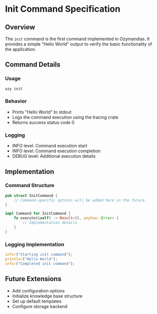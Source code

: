# Init Command Specification

## Overview

The `init` command is the first command implemented in Ozymandias. It provides a simple "Hello World" output to verify the basic functionality of the application.

## Command Details

### Usage
```bash
ozy init
```

### Behavior
- Prints "Hello World" to stdout
- Logs the command execution using the tracing crate
- Returns success status code 0

### Logging
- INFO level: Command execution start
- INFO level: Command execution completion
- DEBUG level: Additional execution details

## Implementation

### Command Structure
```rust
pub struct InitCommand {
    // Command-specific options will be added here in the future
}

impl Command for InitCommand {
    fn execute(&self) -> Result<(), anyhow::Error> {
        // Implementation details
    }
}
```

### Logging Implementation
```rust
info!("Starting init command");
println!("Hello World");
info!("Completed init command");
```

## Future Extensions
- Add configuration options
- Initialize knowledge base structure
- Set up default templates
- Configure storage backend 